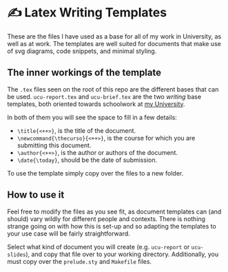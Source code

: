 # ✍️ Latex Writing Templates

These are the files I have used as a base for all of my work in University, as
well as at work.
The templates are well suited for documents that make use of svg diagrams, code
snippets, and minimal styling.

## The inner workings of the template

The `.tex` files seen on the root of this repo are the different bases that
can be used.
`ucu-report.tex` and `ucu-brief.tex` are the two _writing_ base templates, both
oriented towards schoolwork at [my University](https://ucu.edu.uy).

In both of them you will see the space to fill in a few details:

- `\title{<++>}`, is the title of the document.
- `\newcommand{\thecurso}{<++>}`, is the course for which you are submitting
  this document.
- `\author{<++>}`, is the author or authors of the document.
- `\date{\today}`, should be the date of submission.

To use the template simply copy over the files to a new folder.

## How to use it

Feel free to modify the files as you see fit, as document
templates can (and should) vary wildly for different people and contexts.
There is nothing strange going on with how this is set-up and so adapting the
templates to your use case will be fairly straightforward.

Select what kind of document you will create (e.g. `ucu-report` or
`ucu-slides`), and copy that file over to your working directory.
Additionally, you must copy over the `prelude.sty` and `Makefile` files.
